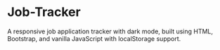 # Job-Tracker
A responsive job application tracker with dark mode, built using HTML, Bootstrap, and vanilla JavaScript with localStorage support.
